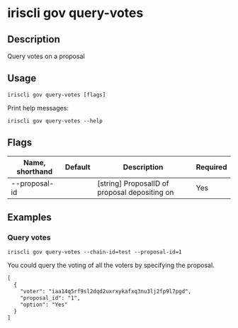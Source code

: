 # iriscli gov query-votes

## Description

Query votes on a proposal

## Usage

```
iriscli gov query-votes [flags]
```

Print help messages:

```
iriscli gov query-votes --help
```
## Flags

| Name, shorthand | Default                    | Description                                                                                                                                          | Required |
| --------------- | -------------------------- | ---------------------------------------------------------------------------------------------------------------------------------------------------- | -------- |
| --proposal-id   |                            | [string] ProposalID of proposal depositing on                                                                                                        | Yes      |

## Examples

### Query votes

```shell
iriscli gov query-votes --chain-id=test --proposal-id=1
```

You could query the voting of all the voters by specifying the proposal.
 
```txt
[
  {
    "voter": "iaa14q5rf9sl2dqd2uxrxykafxq3nu3lj2fp9l7pgd",
    "proposal_id": "1",
    "option": "Yes"
  }
]
```

